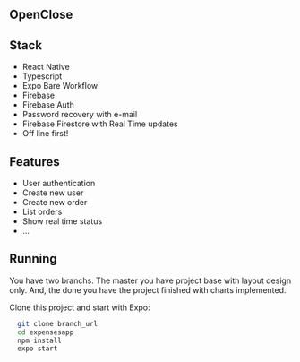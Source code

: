 ## OpenClose

## Stack

- React Native
- Typescript
- Expo Bare Workflow
- Firebase
- Firebase Auth
- Password recovery with e-mail
- Firebase Firestore with Real Time updates
- Off line first!


## Features

- User authentication 
- Create new user
- Create new order
- List orders
- Show real time status
- ...


## Running

You have two branchs. The master you have project base with layout design only. And, the done you have the project finished with charts implemented.

Clone this project and start with Expo: 
```bash
  git clone branch_url
  cd expensesapp
  npm install
  expo start
```

